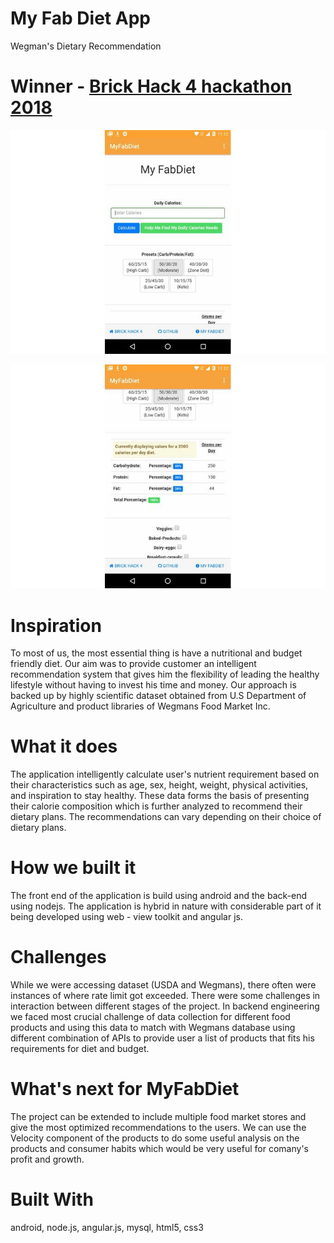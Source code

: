 # My Fab Diet App
Wegman's Dietary Recommendation 
# Winner - [Brick Hack 4 hackathon 2018](https://devpost.com/software/myfabdiet)


![alt text](/img/front.jpg?raw=true)

![alt text](/img/breakage.jpg?raw=true)

# Inspiration
To most of us, the most essential thing is have a nutritional and budget friendly diet. Our aim was to provide customer an intelligent recommendation system that gives him the flexibility of leading the healthy lifestyle without having to invest his time and money. Our approach is backed up by highly scientific dataset obtained from U.S Department of Agriculture and product libraries of Wegmans Food Market Inc.

# What it does
The application intelligently calculate user's nutrient requirement based on their characteristics such as age, sex, height, weight, physical activities, and inspiration to stay healthy. These data forms the basis of presenting their calorie composition which is further analyzed to recommend their dietary plans. The recommendations can vary depending on their choice of dietary plans.

# How we built it
The front end of the application is build using android and the back-end using nodejs. The application is hybrid in nature with considerable part of it being developed using web - view toolkit and angular js.

# Challenges
While we were accessing dataset (USDA and Wegmans), there often were instances of where rate limit got exceeded. There were some challenges in interaction between different stages of the project. In backend engineering we faced most crucial challenge of data collection for different food products and using this data to match with Wegmans database using different combination of APIs to provide user a list of products that fits his requirements for diet and budget.

# What's next for MyFabDiet
The project can be extended to include multiple food market stores and give the most optimized recommendations to the users. We can use the Velocity component of the products to do some useful analysis on the products and consumer habits which would be very useful for comany's profit and growth.

# Built With
android, node.js, angular.js, mysql, html5, css3

